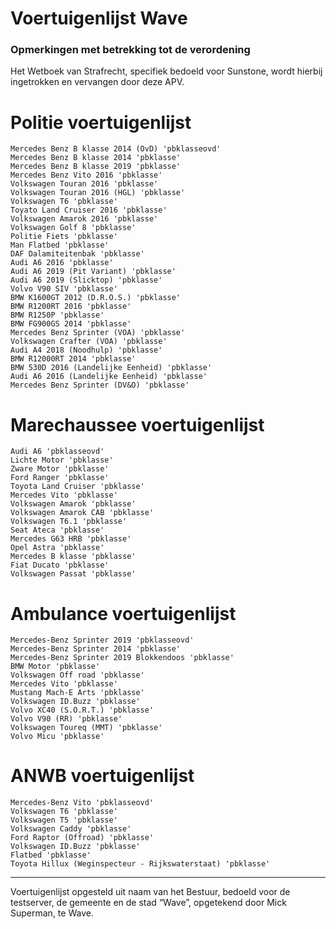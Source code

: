 # Voertuigenlijst Wave

### Opmerkingen met betrekking tot de verordening

Het Wetboek van Strafrecht, specifiek bedoeld voor Sunstone, wordt hierbij ingetrokken en vervangen door deze APV.

# Politie voertuigenlijst
    Mercedes Benz B klasse 2014 (OvD) 'pbklasseovd'
    Mercedes Benz B klasse 2014 'pbklasse'
    Mercedes Benz B klasse 2019 'pbklasse'
    Mercedes Benz Vito 2016 'pbklasse'
    Volkswagen Touran 2016 'pbklasse'
    Volkswagen Touran 2016 (HGL) 'pbklasse'
    Volkswagen T6 'pbklasse'
    Toyato Land Cruiser 2016 'pbklasse'
    Volkswagen Amarok 2016 'pbklasse'
    Volkswagen Golf 8 'pbklasse'
    Politie Fiets 'pbklasse'
    Man Flatbed 'pbklasse'
    DAF Dalamiteitenbak 'pbklasse'
    Audi A6 2016 'pbklasse'
    Audi A6 2019 (Pit Variant) 'pbklasse'
    Audi A6 2019 (Slicktop) 'pbklasse'
    Volvo V90 SIV 'pbklasse'
    BMW K1600GT 2012 (D.R.O.S.) 'pbklasse'
    BMW R1200RT 2016 'pbklasse'
    BMW R1250P 'pbklasse'
    BMW FG900GS 2014 'pbklasse'
    Mercedes Benz Sprinter (VOA) 'pbklasse'
    Volkswagen Crafter (VOA) 'pbklasse'
    Audi A4 2018 (Noodhulp) 'pbklasse'
    BMW R12000RT 2014 'pbklasse'
    BMW 530D 2016 (Landelijke Eenheid) 'pbklasse'
    Audi A6 2016 (Landelijke Eenheid) 'pbklasse'
    Mercedes Benz Sprinter (DV&O) 'pbklasse'

# Marechaussee voertuigenlijst
    Audi A6 'pbklasseovd'
    Lichte Motor 'pbklasse'
    Zware Motor 'pbklasse'
    Ford Ranger 'pbklasse'
    Toyota Land Cruiser 'pbklasse'
    Mercedes Vito 'pbklasse'
    Volkswagen Amarok 'pbklasse'
    Volkswagen Amarok CAB 'pbklasse'
    Volkswagen T6.1 'pbklasse'
    Seat Ateca 'pbklasse'
    Mercedes G63 HRB 'pbklasse'
    Opel Astra 'pbklasse'
    Mercedes B klasse 'pbklasse'
    Fiat Ducato 'pbklasse'
    Volkswagen Passat 'pbklasse'

# Ambulance voertuigenlijst
    Mercedes-Benz Sprinter 2019 'pbklasseovd'
    Mercedes-Benz Sprinter 2014 'pbklasse'
    Mercedes-Benz Sprinter 2019 Blokkendoos 'pbklasse'
    BMW Motor 'pbklasse'
    Volkswagen Off road 'pbklasse'
    Mercedes Vito 'pbklasse'
    Mustang Mach-E Arts 'pbklasse'
    Volkswagen ID.Buzz 'pbklasse'
    Volvo XC40 (S.O.R.T.) 'pbklasse'
    Volvo V90 (RR) 'pbklasse'
    Volkswagen Toureq (MMT) 'pbklasse'
    Volvo Micu 'pbklasse'

# ANWB voertuigenlijst
    Mercedes-Benz Vito 'pbklasseovd'
    Volkswagen T6 'pbklasse'
    Volkswagen T5 'pbklasse'
    Volkswagen Caddy 'pbklasse'
    Ford Raptor (Offroad) 'pbklasse'
    Volkswagen ID.Buzz 'pbklasse'
    Flatbed 'pbklasse'
    Toyota Hillux (Weginspecteur - Rijkswaterstaat) 'pbklasse'
    
---------------------
Voertuigenlijst opgesteld uit naam van het Bestuur, bedoeld voor de testserver, de gemeente en de stad “Wave”, opgetekend door Mick Superman, te Wave.
